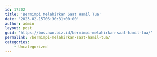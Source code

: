 ```yaml
---
id: 17202
title: 'Bermimpi Melahirkan Saat Hamil Tua'
date: '2023-02-15T06:30:31+00:00'
author: admin
layout: post
guid: 'https://bos.awn.biz.id/bermimpi-melahirkan-saat-hamil-tua/'
permalink: /bermimpi-melahirkan-saat-hamil-tua/
categories:
    - Uncategorized
---
```


